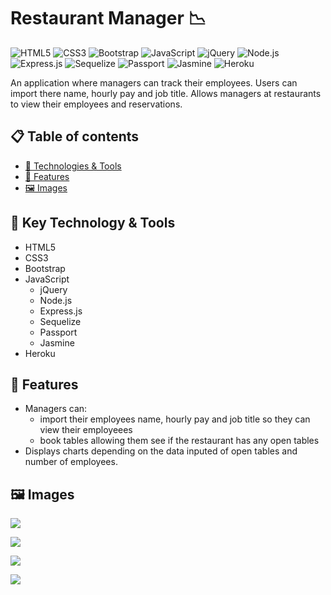 # Restaurant Manager :chart_with_downwards_trend:
![HTML5](https://img.shields.io/badge/HTML5-E34F26?style=for-the-badge&logo=html5&logoColor=white)
![CSS3](https://img.shields.io/badge/CSS3-1572B6?style=for-the-badge&logo=css3&logoColor=white)
![Bootstrap](https://img.shields.io/badge/Bootstrap-7952B3?style=for-the-badge&logo=bootstrap&logoColor=white)
![JavaScript](https://img.shields.io/badge/JavaScript-F7DF1E?style=for-the-badge&logo=javascript&logoColor=black)
![jQuery](https://img.shields.io/badge/jQuery-0769AD?style=for-the-badge&logo=jquery&logoColor=white)
![Node.js](https://img.shields.io/badge/Node.js-339933?style=for-the-badge&logo=nodedotjs&logoColor=white)
![Express.js](https://img.shields.io/badge/Express.js-000000?style=for-the-badge&logo=express&logoColor=white)
![Sequelize](https://img.shields.io/badge/Sequelize-52B0E7?style=for-the-badge&logo=sequelize&logoColor=white)
![Passport](https://img.shields.io/badge/Passport-34E27A?style=for-the-badge&logo=passport&logoColor=white)
![Jasmine](https://img.shields.io/badge/Jasmine-8A4182?style=for-the-badge&logo=jasmine&logoColor=white)
![Heroku](https://img.shields.io/badge/Heroku-430098?style=for-the-badge&logo=heroku&logoColor=white)




An application where managers can track their employees. Users can import there name, hourly pay and job title. Allows managers at restaurants to view their employees and reservations.

## :clipboard: Table of contents
- [&#x1f527; Technologies & Tools](#-key-technology--tools)
- [&#x1f4f2; Features](#-features)
- [:framed_picture: Images](#framed_picture-images)

## &#x1f527; Key Technology & Tools

- HTML5
- CSS3
- Bootstrap
- JavaScript
  - jQuery
  - Node.js
  - Express.js
  - Sequelize
  - Passport
  - Jasmine
- Heroku

## &#x1f4f2; Features

- Managers can:
  - import their employees name, hourly pay and job title so they can view their employeees
  - book tables allowing them see if the restaurant has any open tables
- Displays charts depending on the data inputed of open tables and number of employees.

## :framed_picture: Images

![](public/images/homepage.jpg)

![](public/images/dashboard.jpg)

![](public/images/employees.jpg)

![](public/images/reservations.jpg)
